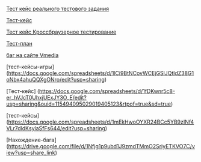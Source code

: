 [Тест кейс реального тестового задания](https://docs.google.com/spreadsheets/d/1bmFhWo4ykj1QD66EHs2xJElktsi7WpXZYiXWBdUv7-0/edit?usp=sharing)

[Тест-кейс](https://docs.google.com/spreadsheets/d/1l8GQk9UvXyVjXv-UiIeBeI0YGWby-JP0/edit?usp=sharing&ouid=115494095029019405123&rtpof=true&sd=true)

[Тест кейс Кроссбраузерное тестирование](https://docs.google.com/spreadsheets/d/1fDKwnr5c8-er_hVJcT0UhxjUExJY3O_E/edit?usp=sharing&ouid=115494095029019405123&rtpof=true&sd=true)

[Тест-план](https://docs.google.com/document/d/1QwebAROi1sevmYm-Ua_BNMnZ6hHpipb6/edit?usp=sharing&ouid=115494095029019405123&rtpof=true&sd=true)

[ баг на сайте Vmedia](https://drive.google.com/file/d/1Nfjg1p9ubd1J9zmdTMmO2SriyETKVO7C/view?usp=sharing)

[тест-кейсы-игры] (https://docs.google.com/spreadsheets/d/1lCi9BtNCovWCEjGSlJQtldZ38G1oNbx4ahuQQXgONro/edit?usp=sharing)

[Тест-кейс] (https://docs.google.com/spreadsheets/d/1fDKwnr5c8-er_hVJcT0UhxjUExJY3O_E/edit?usp=sharing&ouid=115494095029019405123&rtpof=true&sd=true)


[тест-кейсы] (https://docs.google.com/spreadsheets/d/1mEkHwoOYXR24BCc5YB9zINf4VLr7dldKsylaSfFs644/edit?usp=sharing)

[Нахождение-бага] (https://drive.google.com/file/d/1Nfjg1p9ubd1J9zmdTMmO2SriyETKVO7C/view?usp=share_link)